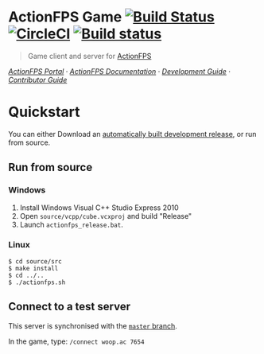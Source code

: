 # ActionFPS Game [![Build Status](https://travis-ci.org/ActionFPS/ActionFPS-Game.svg?branch=master)](https://travis-ci.org/ActionFPS/ActionFPS-Game) [![CircleCI](https://circleci.com/gh/ActionFPS/ActionFPS-Game.svg?style=svg)](https://circleci.com/gh/ActionFPS/ActionFPS-Game) [![Build status](https://ci.appveyor.com/api/projects/status/dx4x857jldgx5d9h/branch/master?svg=true)](https://ci.appveyor.com/project/ScalaWilliam/actionfps-game/branch/master)

> Game client and server for [ActionFPS](https://actionfps.com/)

_[ActionFPS Portal](https://actionfps.com/)
· [ActionFPS Documentation](https://docs.actionfps.com)
· [Development Guide](https://docs.actionfps.com/Portal-Development-Guide.html)
· [Contributor Guide](https://docs.actionfps.com/Contributor-Guide.html)_

# Quickstart

You can either Download an [automatically built development release](https://github.com/ActionFPS/ActionFPS-Game/releases),
or run from source.

## Run from source

### Windows

1. Install Windows Visual C++ Studio Express 2010 
2. Open `source/vcpp/cube.vcxproj` and build "Release"
3. Launch `actionfps_release.bat`.

### Linux
```
$ cd source/src
$ make install
$ cd ../..
$ ./actionfps.sh
```
## Connect to a test server
This server is synchronised with the [`master` branch](https://help.github.com/articles/github-glossary/#branch).

In the game, type: `/connect woop.ac 7654`
